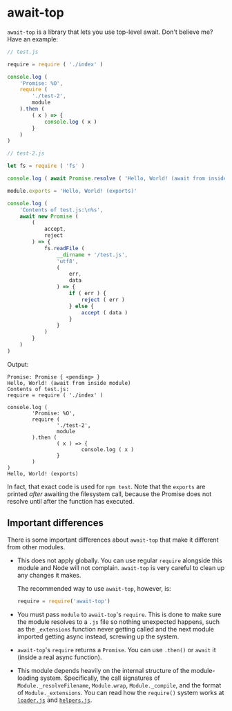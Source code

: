 # await-top

`await-top` is a library that lets you use top-level await. Don't believe me? Have an example:

```javascript
// test.js

require = require ( './index' )

console.log (
	'Promise: %O',
	require (
		'./test-2',
		module
	).then (
		( x ) => {
			console.log ( x )
		}
	)
)
```

```javascript
// test-2.js

let fs = require ( 'fs' )

console.log ( await Promise.resolve ( 'Hello, World! (await from inside module)' ) )

module.exports = 'Hello, World! (exports)'

console.log (
	'Contents of test.js:\n%s',
	await new Promise (
		(
			accept,
			reject
		) => {
			fs.readFile (
				__dirname + '/test.js',
				'utf8',
				(
					err,
					data
				) => {
					if ( err ) {
						reject ( err )
					} else {
						accept ( data )
					}
				}
			)
		}
	)
)
```

Output:

```
Promise: Promise { <pending> }
Hello, World! (await from inside module)
Contents of test.js:
require = require ( './index' )

console.log (
        'Promise: %O',
        require (
                './test-2',
                module
        ).then (
                ( x ) => {
                        console.log ( x )
                }
        )
)
Hello, World! (exports)
```

In fact, that exact code is used for `npm test`. Note that the `exports` are printed *after* awaiting the filesystem call, because the Promise does not resolve until after the function has executed.

## Important differences

There is some important differences about `await-top` that make it different from other modules.

- This does not apply globally. You can use regular `require` alongside this module and Node will not complain. `await-top` is very careful to clean up any changes it makes.

  The recommended way to use `await-top`, however, is:

  ```javascript
  require = require('await-top')
  ```
- You must pass `module` to `await-top`'s `require`. This is done to make sure the module resolves to a `.js` file so nothing unexpected happens, such as the `_extensions` function never getting called and the next module imported getting async instead, screwing up the system.
- `await-top`'s `require` returns a `Promise`. You can use `.then()` or `await` it (inside a real async function).
- This module depends heavily on the internal structure of the module-loading system. Specifically, the call signatures of `Module._resolveFilename`, `Module.wrap`, `Module._compile`, and the format of `Module._extensions`. You can read how the `require()` system works at [`loader.js`](https://github.com/nodejs/node/blob/master/lib/internal/modules/cjs/loader.js) and [`helpers.js`](https://github.com/nodejs/node/blob/master/lib/internal/modules/cjs/helpers.js).
